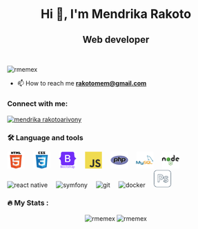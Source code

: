 <h1 align="center">Hi 👋, I'm Mendrika Rakoto</h1>
<h2 align="center">Web developer</h2>
<p align="center"><img src="https://media3.giphy.com/media/v1.Y2lkPTc5MGI3NjExbmJ1dXhqbHFsbjR6OXQ0a3U2bTV3ajFqZDZoeWx0MGdoaW1wM3gwMSZlcD12MV9pbnRlcm5hbF9naWZfYnlfaWQmY3Q9Zw/hpXdHPfFI5wTABdDx9/giphy.webp" alt=""> </p>
<p align="left"> <img src="https://komarev.com/ghpvc/?username=rmemex&label=Profile%20views&color=0e75b6&style=flat" alt="rmemex" /> </p>

- 📫 How to reach me **rakotomem@gmail.com**

<h3 align="left">Connect with me:</h3>
<p align="left">
<a href="https://linkedin.com/in/mendrika-rakotoarivony-a01671253" target="blank"><img align="center" src="https://raw.githubusercontent.com/rahuldkjain/github-profile-readme-generator/master/src/images/icons/Social/linked-in-alt.svg" alt="mendrika rakotoarivony" height="30" width="40" /></a>
</p>

<h3 align="left">🛠 Language and tools</h3>

<div align="left">
     <img src="https://raw.githubusercontent.com/devicons/devicon/master/icons/html5/html5-original-wordmark.svg" height="40" alt="html5" />
      <img width="12" />
      <img src="https://raw.githubusercontent.com/devicons/devicon/master/icons/css3/css3-original-wordmark.svg" height="40" alt="css3" />
      <img width="12" />
      <img src="https://raw.githubusercontent.com/devicons/devicon/master/icons/bootstrap/bootstrap-plain-wordmark.svg" height="40" alt="bootstrap" />
      <img width="12" />
      <img src="https://raw.githubusercontent.com/devicons/devicon/master/icons/javascript/javascript-original.svg" height="40" alt="javascript" />
      <img width="12" />
      <img src="https://raw.githubusercontent.com/devicons/devicon/master/icons/php/php-original.svg" height="40"alt="php" />
      <img width="12" />
      <img src="https://raw.githubusercontent.com/devicons/devicon/master/icons/mysql/mysql-original-wordmark.svg" height="40" alt="mysql" />
      <img width="12" />
      <img src="https://raw.githubusercontent.com/devicons/devicon/master/icons/nodejs/nodejs-original-wordmark.svg" height="40" alt="node js" />
      <img width="12" />
      <img src="https://reactnative.dev/img/header_logo.svg" height="40" alt="react native" />
      <img width="12" />
      <img src="https://symfony.com/logos/symfony_black_03.svg" height="40" alt="symfony" />
      <img width="12" />
      <img src="https://www.vectorlogo.zone/logos/git-scm/git-scm-icon.svg" height="40" alt="git" />
      <img width="12" />
      <img src="https://cdn.jsdelivr.net/gh/devicons/devicon/icons/docker/docker-plain-wordmark.svg" height="40" alt="docker" />
      <img width="12" />
      <img src="https://raw.githubusercontent.com/devicons/devicon/master/icons/photoshop/photoshop-line.svg" height="40" alt="photoshop" />
    </div>     

<h3 align="left">🔥   My Stats :</h3>

<p align="center"><img align="center" src="https://github-readme-stats.vercel.app/api/top-langs?username=rmemex&show_icons=true&locale=en&layout=compact" alt="rmemex" /> <img align="center" src="https://github-readme-streak-stats.herokuapp.com/?user=rmemex&" alt="rmemex" /></p>

